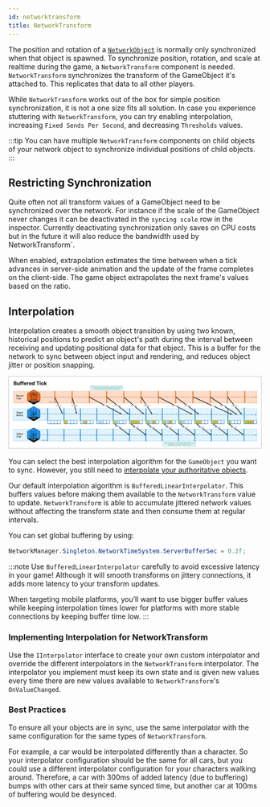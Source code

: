 ```yaml
---
id: networktransform
title: NetworkTransform
---
```

The  position and rotation of a [`NetworkObject`](../basics/networkobject.md) is normally only synchronized when that object is spawned. To synchronize position, rotation, and scale at realtime during the game, a `NetworkTransform` component is needed. `NetworkTransform` synchronizes the transform of the GameObject it's attached to. This replicates that data to all other players.

While `NetworkTransform` works out of the box for simple position synchronization, it is not a one size fits all solution. In case you experience stuttering with `NetworkTransform`, you can try enabling interpolation, increasing `Fixed Sends Per Second`, and decreasing `Thresholds` values.

:::tip
You can have multiple `NetworkTransform` components on child objects of your network object to synchronize individual positions of child objects.
:::

## Restricting Synchronization

Quite often not all transform values of a GameObject need to be synchronized over the network. For instance if the scale of the GameObject never changes it can be deactivated in the `syncing scale` row in the inspector. Currently deactivating synchronization only saves on CPU costs but in the future it will also reduce the bandwidth used by NetworkTransform`.

When enabled, extrapolation estimates the time between when a tick advances in server-side animation and the update of the frame completes on the client-side. The game object extrapolates the next frame's values based on the ratio.

## Interpolation

Interpolation creates a smooth object transition by using two known, historical positions to predict an object's path during the interval between receiving and updating positional data for that object. This is a buffer for the network to sync between object input and rendering, and reduces object jitter or position snapping.

![Graphic of a buffered tick between the server and a client (i.e. interpolation)](../../static/img/BufferedTick.png)

You can select the best interpolation algorithm for the `GameObject` you want to sync. However, you still need to [interpolate your authoritative objects](../learn/clientside-interpolation.md).

Our default interpolation algorithm is `BufferedLinearInterpolator`. This buffers values before making them available to the `NetworkTransform` value to update. `NetworkTransform` is able to accumulate jittered network values without affecting the transform state and then consume them at regular intervals.

You can set global buffering by using:

```csharp
NetworkManager.Singleton.NetworkTimeSystem.ServerBufferSec = 0.2f;
```

:::note
Use `BufferedLinearInterpolator` carefully to avoid excessive latency in your game! Although it will smooth transforms on jittery connections, it adds more latency to your transform updates.

When targeting mobile platforms, you’ll want to use bigger buffer values while keeping interpolation times lower for platforms with more stable connections by keeping buffer time low.
:::

### Implementing Interpolation for NetworkTransform

Use the `IInterpolator` interface to create your own custom interpolator and override the different interpolators in the `NetworkTransform` interpolator. The interpolator you implement must keep its own state and is given new values every time there are new values available to `NetworkTransform`'s `OnValueChanged`.

### Best Practices

To ensure all your objects are in sync, use the same interpolator with the same configuration for the same types of `NetworkTransform`.

For example, a car would be interpolated differently than a character. So your interpolator configuration should be the same for all cars, but you could use a different interpolator configuration for your characters walking around. Therefore, a car with 300ms of added latency (due to buffering) bumps with other cars at their same synced time, but another car at 100ms of buffering would be desynced.
